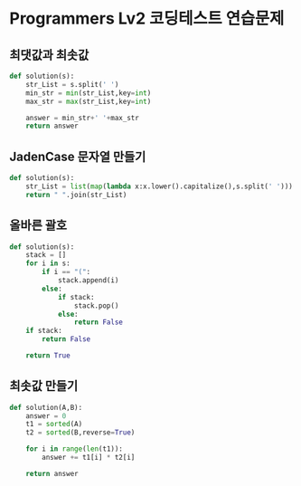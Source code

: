 # Programmers Lv2 코딩테스트 연습문제

## 최댓값과 최솟값

```py
def solution(s):
    str_List = s.split(' ')
    min_str = min(str_List,key=int)
    max_str = max(str_List,key=int)

    answer = min_str+' '+max_str
    return answer
```

## JadenCase 문자열 만들기

```py
def solution(s):
    str_List = list(map(lambda x:x.lower().capitalize(),s.split(' ')))
    return " ".join(str_List)
```

## 올바른 괄호

```py
def solution(s):
    stack = []
    for i in s:
        if i == "(":
            stack.append(i)
        else:
            if stack:
                stack.pop()
            else:
                return False
    if stack:
        return False

    return True
```

## 최솟값 만들기

```py
def solution(A,B):
    answer = 0
    t1 = sorted(A)
    t2 = sorted(B,reverse=True)

    for i in range(len(t1)):
        answer += t1[i] * t2[i]

    return answer
```
